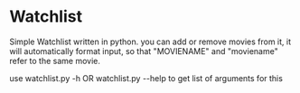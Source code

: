 # Watchlist
Simple Watchlist written in python.
you can add or remove movies from it, it will automatically format input, so that "MOVIENAME" and "moviename" refer to the same movie.


use watchlist.py -h OR watchlist.py --help to get list of arguments for this
